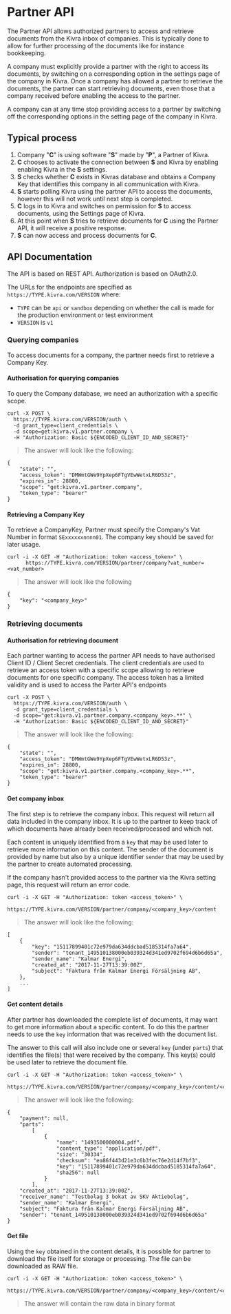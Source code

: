 # Partner API

The Partner API allows authorized partners to access and retrieve documents from the Kivra inbox of companies. 
This is typically done to allow for further processing of the documents like for instance bookkeeping.

A company must explicitly provide a partner with the right to access its documents, by switching on a corresponding option 
in the settings page of the company in Kivra. Once a company has allowed a partner to retrieve the documents, the partner can 
start retrieving documents, even those that a company received before enabling the access to the partner.

A company can at any time stop providing access to a partner by switching off the corresponding options in the setting 
page of the company in Kivra. 

## Typical process

1. Company "**C**" is using software "**S**" made by "**P**", a Partner of Kivra.
2. **C** chooses to activate the connection between **S** and Kivra by enabling enabling Kivra in the **S** settings. 
3. **S** checks whether **C** exists in Kivras database and obtains a Company Key that identifies this company in all 
communication with Kivra.
4. **S** starts polling Kivra using the partner API to access the documents, however this will not work until next step 
is completed.
5. **C** logs in to Kivra and switches on permission for **S** to access documents, using the Settings page of Kivra.
6. At this point when **S** tries to retrieve documents for **C** using the Partner API, it will receive a 
positive response.
7. **S** can now access and process documents for **C**.


## API Documentation

The API is based on REST API. Authorization is based on OAuth2.0.

The URLs for the endpoints are specified as `https://TYPE.kivra.com/VERSION` where: 
- `TYPE` can be `api` or `sandbox` depending on whether the call is made for the production environment or test environment
- `VERSION` is `v1`

### Querying companies

To access documents for a company, the partner needs first to retrieve a Company Key. 

#### Authorisation for querying companies

To query the Company database, we need an authorization with a specific scope.

```shell
curl -X POST \
  https://TYPE.kivra.com/VERSION/auth \
  -d grant_type=client_credentials \
  -d scope=get:kivra.v1.partner.company \
  -H "Authorization: Basic ${ENCODED_CLIENT_ID_AND_SECRET}"
```

> The answer will look like the following:

```
{
    "state": "",
    "access_token": "DMWmtGWe9YpXep6FTgVEwWetxLR6D53z",
    "expires_in": 28800,
    "scope": "get:kivra.v1.partner.company",
    "token_type": "bearer"
}
```

#### Retrieving a Company Key

To retrieve a CompanyKey, Partner must specify the Company's Vat Number in format `SExxxxxxnnnn01`. 
The company key should be saved for later usage.

```shell
curl -i -X GET -H "Authorization: token <access_token>" \
      https://TYPE.kivra.com/VERSION/partner/company?vat_number=<vat_number>
```

> The answer will look like the following

```
{
    "key": "<company_key>"
}
```

### Retrieving documents

#### Authorisation for retrieving document

Each partner wanting to access the partner API needs to have authorised Client ID / Client Secret credentials. 
The client credentials are used to retrieve an access token with a specific scope allowing to retrieve documents 
for one specific company. The access token has a limited validity and is used to access the Parter API's endpoints

```shell
curl -X POST \
  https://TYPE.kivra.com/VERSION/auth \
  -d grant_type=client_credentials \
  -d scope="get:kivra.v1.partner.company.<company_key>.**" \
  -H "Authorization: Basic ${ENCODED_CLIENT_ID_AND_SECRET}"

```

> The answer will look like the following:

```
{
    "state": "",
    "access_token": "DMWmtGWe9YpXep6FTgVEwWetxLR6D53z",
    "expires_in": 28800,
    "scope": "get:kivra.v1.partner.company.<company_key>.**",
    "token_type": "bearer"
}
```

#### Get company inbox

The first step is to retrieve the company inbox. This request will return all data included in the company inbox. 
It is up to the partner to keep track of which documents have already been received/processed and which not. 

Each content is uniquely identified from a ```key``` that may be used later to retrieve more information on this content.
The sender of the document is provided by name but also by a unique identifier ```sender``` that may be used by the
partner to create automated processing. 

If the company hasn't provided access to the partner via the Kivra setting page, this request will return an error code.

```shell
curl -i -X GET -H "Authorization: token <access_token>" \
      https://TYPE.kivra.com/VERSION/partner/company/<company_key>/content
```

> The answer will look like the following:

```
[
    {
        "key": "15117899401c72e979da634ddcbad5185314fa7a64",
        "sender": "tenant_149510138000eb039324d341ed9702f694d6b6d65a",
        "sender_name": "Kalmar Energi",
        "created_at": "2017-11-27T13:39:00Z",
        "subject": "Faktura från Kalmar Energi Försäljning AB",
    },
    ...
]
```

#### Get content details

After partner has downloaded the complete list of documents, it may want to get more information about a specific content. 
To do this the partner needs to use the ```key``` information that was received with the document list.

The answer to this call will also include one or several ```key``` (under ```parts```) that identifies the file(s) that were 
received by the company. This key(s) could be used later to retrieve the document file.

```shell
curl -i -X GET -H "Authorization: token <access_token>" \
      https://TYPE.kivra.com/VERSION/partner/company/<company_key>/content/<content_key>
```

> The answer will look like the following:

```
{
    "payment": null,
    "parts":
        [
            {
                "name": "1493500000004.pdf",
                "content_type": "application/pdf",
                "size": "30334",
                "checksum": "ea86f443d21e3c6b3fec76e2d14f7bf3",
                "key": "15117899401c72e979da634ddcbad5185314fa7a64",
                "sha256": null
            }
        ],
    "created_at": "2017-11-27T13:39:00Z",
    "receiver_name": "Testbolag 3 bokat av SKV Aktiebolag",
    "sender_name": "Kalmar Energi",
    "subject": "Faktura från Kalmar Energi Försäljning AB",
    "sender": "tenant_149510138000eb039324d341ed9702f694d6b6d65a"
}
```

#### Get file

Using the ```key``` obtained in the content details, it is possible for partner to download the file itself for storage 
or processing. The file can be downloaded as RAW file.

```shell
curl -i -X GET -H "Authorization: token <access_token>" \
      https://TYPE.kivra.com/VERSION/partner/company/<company_key>/content/<content_key>/file/<file_key>/raw
```

> The answer will contain the raw data in binary format

